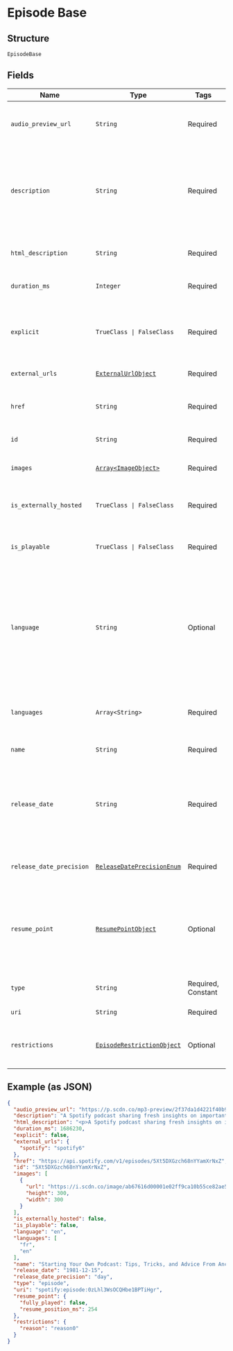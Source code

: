 
# Episode Base

## Structure

`EpisodeBase`

## Fields

| Name | Type | Tags | Description |
|  --- | --- | --- | --- |
| `audio_preview_url` | `String` | Required | A URL to a 30 second preview (MP3 format) of the episode. `null` if not available. |
| `description` | `String` | Required | A description of the episode. HTML tags are stripped away from this field, use `html_description` field in case HTML tags are needed. |
| `html_description` | `String` | Required | A description of the episode. This field may contain HTML tags. |
| `duration_ms` | `Integer` | Required | The episode length in milliseconds. |
| `explicit` | `TrueClass \| FalseClass` | Required | Whether or not the episode has explicit content (true = yes it does; false = no it does not OR unknown). |
| `external_urls` | [`ExternalUrlObject`](../../doc/models/external-url-object.md) | Required | External URLs for this episode. |
| `href` | `String` | Required | A link to the Web API endpoint providing full details of the episode. |
| `id` | `String` | Required | The [Spotify ID](/documentation/web-api/concepts/spotify-uris-ids) for the episode. |
| `images` | [`Array<ImageObject>`](../../doc/models/image-object.md) | Required | The cover art for the episode in various sizes, widest first. |
| `is_externally_hosted` | `TrueClass \| FalseClass` | Required | True if the episode is hosted outside of Spotify's CDN. |
| `is_playable` | `TrueClass \| FalseClass` | Required | True if the episode is playable in the given market. Otherwise false. |
| `language` | `String` | Optional | The language used in the episode, identified by a [ISO 639](https://en.wikipedia.org/wiki/ISO_639) code. This field is deprecated and might be removed in the future. Please use the `languages` field instead. |
| `languages` | `Array<String>` | Required | A list of the languages used in the episode, identified by their [ISO 639-1](https://en.wikipedia.org/wiki/ISO_639) code. |
| `name` | `String` | Required | The name of the episode. |
| `release_date` | `String` | Required | The date the episode was first released, for example `"1981-12-15"`. Depending on the precision, it might be shown as `"1981"` or `"1981-12"`. |
| `release_date_precision` | [`ReleaseDatePrecisionEnum`](../../doc/models/release-date-precision-enum.md) | Required | The precision with which `release_date` value is known. |
| `resume_point` | [`ResumePointObject`](../../doc/models/resume-point-object.md) | Optional | The user's most recent position in the episode. Set if the supplied access token is a user token and has the scope 'user-read-playback-position'. |
| `type` | `String` | Required, Constant | The object type.<br><br>**Value**: `'episode'` |
| `uri` | `String` | Required | The [Spotify URI](/documentation/web-api/concepts/spotify-uris-ids) for the episode. |
| `restrictions` | [`EpisodeRestrictionObject`](../../doc/models/episode-restriction-object.md) | Optional | Included in the response when a content restriction is applied. |

## Example (as JSON)

```json
{
  "audio_preview_url": "https://p.scdn.co/mp3-preview/2f37da1d4221f40b9d1a98cd191f4d6f1646ad17",
  "description": "A Spotify podcast sharing fresh insights on important topics of the moment—in a way only Spotify can. You’ll hear from experts in the music, podcast and tech industries as we discover and uncover stories about our work and the world around us.\n",
  "html_description": "<p>A Spotify podcast sharing fresh insights on important topics of the moment—in a way only Spotify can. You’ll hear from experts in the music, podcast and tech industries as we discover and uncover stories about our work and the world around us.</p>\n",
  "duration_ms": 1686230,
  "explicit": false,
  "external_urls": {
    "spotify": "spotify6"
  },
  "href": "https://api.spotify.com/v1/episodes/5Xt5DXGzch68nYYamXrNxZ",
  "id": "5Xt5DXGzch68nYYamXrNxZ",
  "images": [
    {
      "url": "https://i.scdn.co/image/ab67616d00001e02ff9ca10b55ce82ae553c8228\n",
      "height": 300,
      "width": 300
    }
  ],
  "is_externally_hosted": false,
  "is_playable": false,
  "language": "en",
  "languages": [
    "fr",
    "en"
  ],
  "name": "Starting Your Own Podcast: Tips, Tricks, and Advice From Anchor Creators\n",
  "release_date": "1981-12-15",
  "release_date_precision": "day",
  "type": "episode",
  "uri": "spotify:episode:0zLhl3WsOCQHbe1BPTiHgr",
  "resume_point": {
    "fully_played": false,
    "resume_position_ms": 254
  },
  "restrictions": {
    "reason": "reason0"
  }
}
```

